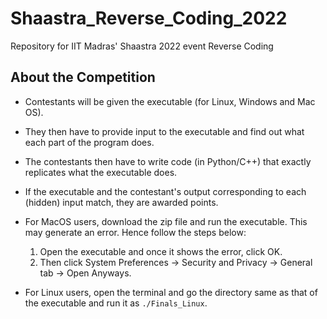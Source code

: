 # Shaastra_Reverse_Coding_2022
Repository for IIT Madras' Shaastra 2022 event Reverse Coding

## About the Competition

* Contestants will be given the executable (for Linux, Windows and Mac OS).
* They then have to provide input to the executable and find out what each part of the program does.
* The contestants then have to write code (in Python/C++) that exactly replicates what the executable does.
* If the executable and the contestant's output corresponding to each (hidden) input match, they are awarded points.
* For MacOS users, download the zip file and run the executable. This may generate an error. Hence follow the steps below:

    1. Open the executable and once it shows the error, click OK.
    1. Then click System Preferences -> Security and Privacy -> General tab -> Open Anyways.
* For Linux users, open the terminal and go the directory same as that of the executable and run it as `./Finals_Linux`.
